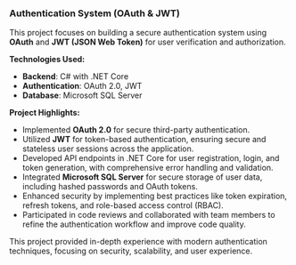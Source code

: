 ### Authentication System (OAuth & JWT)

This project focuses on building a secure authentication system using **OAuth** and **JWT (JSON Web Token)** for user verification and authorization.

**Technologies Used:**
- **Backend**: C# with .NET Core
- **Authentication**: OAuth 2.0, JWT
- **Database**: Microsoft SQL Server

**Project Highlights:**
- Implemented **OAuth 2.0** for secure third-party authentication.
- Utilized **JWT** for token-based authentication, ensuring secure and stateless user sessions across the application.
- Developed API endpoints in .NET Core for user registration, login, and token generation, with comprehensive error handling and validation.
- Integrated **Microsoft SQL Server** for secure storage of user data, including hashed passwords and OAuth tokens.
- Enhanced security by implementing best practices like token expiration, refresh tokens, and role-based access control (RBAC).
- Participated in code reviews and collaborated with team members to refine the authentication workflow and improve code quality.

This project provided in-depth experience with modern authentication techniques, focusing on security, scalability, and user experience.
